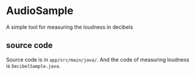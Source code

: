 AudioSample
===

A simple tool for measuring the loudness in decibels

source code
---

Source code is in `app/src/main/java/`. And the code of measuring loudness is `DecibelSample.java`.

